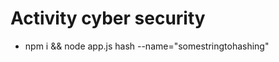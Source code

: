 # Activity cyber security

<ul>
  <li>npm i && node app.js hash --name="somestringtohashing"</li>
</ul>
